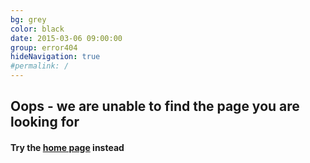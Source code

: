 ```yaml
---
bg: grey
color: black
date: 2015-03-06 09:00:00
group: error404
hideNavigation: true
#permalink: /
---
```


## Oops - we are unable to find the page you are looking for

#### Try the [home page](/) instead